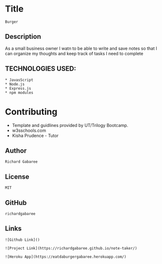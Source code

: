 # Title 
    Burger

  <!-- ![webpage](/templates/assets/webpage.png) -->

  ## Description 
   As a small business owner I watn to be able to write and save notes so that I can organize my thoughts and keep track of tasks I need to complete

##  TECHNOLOGIES USED:
    * JavasScript
    * Node.js   
    * Express.js
    * npm modules

  # Contributing

  * Template and guidlines provided by UT/Trilogy Bootcamp.
  * w3sschools.com
  * Kisha Prudence - Tutor
    
  ## Author
    Richard Gabaree

  ## License
    MIT

  ## GitHub
    richardgabaree

  ## Links
    ![Github Link]()

    ![Project Link](https://richardgabaree.github.io/note-taker/)

    ![Heroku App](https://eatdaburgergabaree.herokuapp.com/)

  
